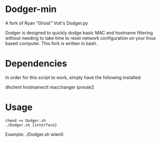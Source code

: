 # Dodger-min
A fork of Ryan "Ghost" Voit's Dodger.py

Dodger is designed to quickly dodge basic MAC and hostname filtering without needing to take time to reset network configuration on your linux based computer. This fork is written in bash.

# Dependencies

In order for this script to work, simply have the following installed:

dhclient
hostnamectl
macchanger 
iproute2

# Usage
```
chmod +x Dodger.sh
./Dodger.sh {interface}
```
Example:
./Dodger.sh wlan0
